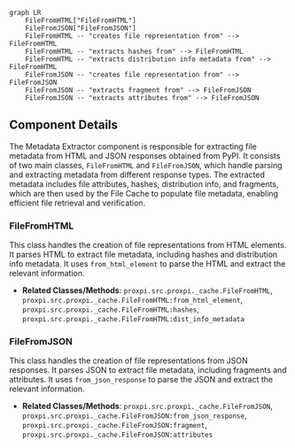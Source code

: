 ```mermaid
graph LR
    FileFromHTML["FileFromHTML"]
    FileFromJSON["FileFromJSON"]
    FileFromHTML -- "creates file representation from" --> FileFromHTML
    FileFromHTML -- "extracts hashes from" --> FileFromHTML
    FileFromHTML -- "extracts distribution info metadata from" --> FileFromHTML
    FileFromJSON -- "creates file representation from" --> FileFromJSON
    FileFromJSON -- "extracts fragment from" --> FileFromJSON
    FileFromJSON -- "extracts attributes from" --> FileFromJSON
```

## Component Details

The Metadata Extractor component is responsible for extracting file metadata from HTML and JSON responses obtained from PyPI. It consists of two main classes, `FileFromHTML` and `FileFromJSON`, which handle parsing and extracting metadata from different response types. The extracted metadata includes file attributes, hashes, distribution info, and fragments, which are then used by the File Cache to populate file metadata, enabling efficient file retrieval and verification.

### FileFromHTML
This class handles the creation of file representations from HTML elements. It parses HTML to extract file metadata, including hashes and distribution info metadata. It uses `from_html_element` to parse the HTML and extract the relevant information.
- **Related Classes/Methods**: `proxpi.src.proxpi._cache.FileFromHTML`, `proxpi.src.proxpi._cache.FileFromHTML:from_html_element`, `proxpi.src.proxpi._cache.FileFromHTML:hashes`, `proxpi.src.proxpi._cache.FileFromHTML:dist_info_metadata`

### FileFromJSON
This class handles the creation of file representations from JSON responses. It parses JSON to extract file metadata, including fragments and attributes. It uses `from_json_response` to parse the JSON and extract the relevant information.
- **Related Classes/Methods**: `proxpi.src.proxpi._cache.FileFromJSON`, `proxpi.src.proxpi._cache.FileFromJSON:from_json_response`, `proxpi.src.proxpi._cache.FileFromJSON:fragment`, `proxpi.src.proxpi._cache.FileFromJSON:attributes`
